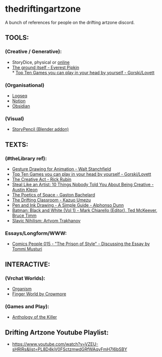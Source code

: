 # thedriftingartzone
 A bunch of references for people on the drifting artzone discord.
 <br />

## TOOLS:  <br />
 ### (Creative / Generative): <br />
  *  StoryDice, physical or [online](https://davebirss.com/storydice/) <br />
   * [The ground itself - Everest Pipkin](https://everestpipkin.itch.io/the-ground-itself)  <br />
    * [Top Ten Games you can play in your head by yourself - Gorski/Lovett](https://www.goodreads.com/book/show/44166209-top-10-games-you-can-play-in-your-head-by-yourself) <br />

 ### (Organisational) 
   * [Logseq](https://logseq.com/)
   * [Notion](https://www.notion.so/)
   * [Obsidian](https://obsidian.md/)

### (Visual)<br />

 * [StoryPencil (Blender addon) ](https://www.youtube.com/watch?v=b25kfE6qd_c)
   
   
    

## TEXTS: <br />
 ### (#theLibrary ref): <br />
  *  [Gesture Drawing for Animation - Walt Stanchfield](https://dn790009.ca.archive.org/0/items/Gesture_Drawing_for_Animation/Gesture_Drawing_for_Animation.pdf) <br />
   * [Top Ten Games you can play in your head by yourself - Gorski/Lovett](https://www.goodreads.com/book/show/44166209-top-10-games-you-can-play-in-your-head-by-yourself) <br />
   * [The Creative Act - Rick Rubin](https://archive.org/details/the-creative-act-by-rick-rubin)  <br />
   * [Steal Like an Artist: 10 Things Nobody Told You About Being Creative - Austin Kleon](https://www.goodreads.com/book/show/13099738-steal-like-an-artist)
   * [The Poetics of Space - Gaston Bachelard](https://archive.org/details/the-poetics-of-space/)
   * [The Drifting Classroom - Kazuo Umezu](https://archive.org/details/the-drifting-classroom/)
   * [Pen and Ink Drawing - A Simple Guide  - Alphonso Dunn](https://www.goodreads.com/book/show/28208534-pen-and-ink-drawing)
   * [Batman: Black and White (Vol 1) - Mark Chiarello (Editor), Ted McKeever, Bruce Timm](https://www.goodreads.com/book/show/1309285.Batman_Black_and_White_Vol_1)
   * [Slavic Nihilism: Artyom Trakhanov](https://ohotnig.gumroad.com/l/SlavNih1)
     
### Essays/Longform/WWW: <br />
 * [Comics People 015 - "The Prison of Style" - Discussing the Essay by Tommi Musturi](https://www.youtube.com/watch?v=Hg9gHF31rUE)

## INTERACTIVE:
 ### (Vrchat Worlds):<br />

 * [Organism ](https://vrchat.com/home/launch?worldId=wrld_de53549a-20cf-4c6f-abea-dcda197e1e16)<br />
 * [Finger World by Crowmore](https://vrchat.com/home/world/wrld_813567a9-f6bd-47a9-a987-d3c57a6c6930 )  <br />

 ### (Games and Play):<br />
 * [Anthology of the Killer](https://thecatamites.itch.io/anthology-of-the-killer)

##  Drifting Artzone Youtube Playlist:<br />

 * https://www.youtube.com/watch?v=VZEU-sHRIRs&list=PL8D4kjV0FSctzmwdGRfWAqyFmH7I6bSBY <br />


